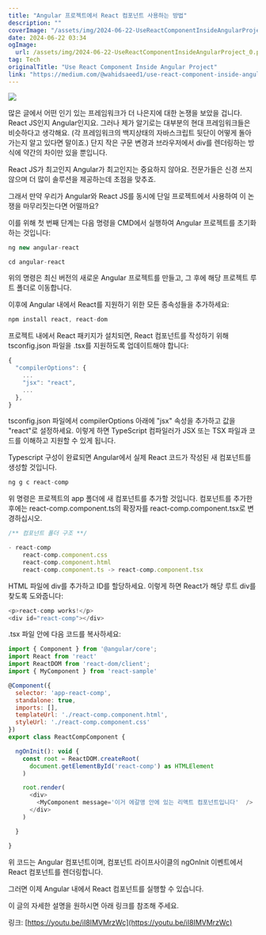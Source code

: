 ```yaml
---
title: "Angular 프로젝트에서 React 컴포넌트 사용하는 방법"
description: ""
coverImage: "/assets/img/2024-06-22-UseReactComponentInsideAngularProject_0.png"
date: 2024-06-22 03:34
ogImage: 
  url: /assets/img/2024-06-22-UseReactComponentInsideAngularProject_0.png
tag: Tech
originalTitle: "Use React Component Inside Angular Project"
link: "https://medium.com/@wahidsaeed1/use-react-component-inside-angular-project-3c816213933c"
---
```



<img src="/assets/img/2024-06-22-UseReactComponentInsideAngularProject_0.png" />

많은 글에서 어떤 인기 있는 프레임워크가 더 나은지에 대한 논쟁을 보았을 겁니다. React JS인지 Angular인지요. 그러나 제가 알기로는 대부분의 현대 프레임워크들은 비슷하다고 생각해요. (각 프레임워크의 백지상태의 자바스크립트 뒷단이 어떻게 돌아가는지 알고 있다면 말이죠.) 단지 작은 구문 변경과 브라우저에서 div를 렌더링하는 방식에 약간의 차이만 있을 뿐입니다.

React JS가 최고인지 Angular가 최고인지는 중요하지 않아요. 전문가들은 신경 쓰지 않으며 더 많이 솔루션을 제공하는데 초점을 맞추죠.

그래서 만약 우리가 Angular와 React JS를 동시에 단일 프로젝트에서 사용하여 이 논쟁을 마무리짓는다면 어떨까요?

<div class="content-ad"></div>

이를 위해 첫 번째 단계는 다음 명령을 CMD에서 실행하여 Angular 프로젝트를 초기화하는 것입니다:

```js
ng new angular-react

cd angular-react
```

위의 명령은 최신 버전의 새로운 Angular 프로젝트를 만들고, 그 후에 해당 프로젝트 루트 폴더로 이동합니다.

이후에 Angular 내에서 React를 지원하기 위한 모든 종속성들을 추가하세요:

<div class="content-ad"></div>

```js
npm install react, react-dom
```

프로젝트 내에서 React 패키지가 설치되면, React 컴포넌트를 작성하기 위해 tsconfig.json 파일을 .tsx를 지원하도록 업데이트해야 합니다:

```js
{
  "compilerOptions": {
    ...
    "jsx": "react",
    ...
  },
}
```

tsconfig.json 파일에서 compilerOptions 아래에 "jsx" 속성을 추가하고 값을 "react"로 설정하세요. 이렇게 하면 TypeScript 컴파일러가 JSX 또는 TSX 파일과 코드를 이해하고 지원할 수 있게 됩니다.

<div class="content-ad"></div>

Typescript 구성이 완료되면 Angular에서 실제 React 코드가 작성된 새 컴포넌트를 생성할 것입니다.

```js
ng g c react-comp
```

위 명령은 프로젝트의 app 폴더에 새 컴포넌트를 추가할 것입니다. 컴포넌트를 추가한 후에는 react-comp.component.ts의 확장자를 react-comp.component.tsx로 변경하십시오.

```js
/** 컴포넌트 폴더 구조 **/

- react-comp
    react-comp.component.css
    react-comp.component.html
    react-comp.component.ts -> react-comp.component.tsx
```

<div class="content-ad"></div>

HTML 파일에 div를 추가하고 ID를 할당하세요. 이렇게 하면 React가 해당 루트 div를 찾도록 도와줍니다:

```js
<p>react-comp works!</p>
<div id="react-comp"></div>
```

.tsx 파일 안에 다음 코드를 복사하세요:

```js
import { Component } from '@angular/core';
import React from 'react'
import ReactDOM from 'react-dom/client';
import { MyComponent } from 'react-sample'

@Component({
  selector: 'app-react-comp',
  standalone: true,
  imports: [],
  templateUrl: './react-comp.component.html',
  styleUrl: './react-comp.component.css'
})
export class ReactCompComponent {

  ngOnInit(): void {
    const root = ReactDOM.createRoot(
      document.getElementById('react-comp') as HTMLElement
    )

    root.render(
      <div>
        <MyComponent message='이거 에갈앵 안에 있는 리액트 컴포넌트입니다'  />
      </div>
    )

  }

}
```

<div class="content-ad"></div>

위 코드는 Angular 컴포넌트이며, 컴포넌트 라이프사이클의 ngOnInit 이벤트에서 React 컴포넌트를 렌더링합니다.

그러면 이제 Angular 내에서 React 컴포넌트를 실행할 수 있습니다.

이 글의 자세한 설명을 원하시면 아래 링크를 참조해 주세요.

링크: [https://youtu.be/iI8IMVMrzWc](https://youtu.be/iI8IMVMrzWc)